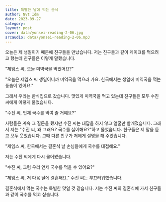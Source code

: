 ```yaml
---
title: 특별한 날에 먹는 음식
author: Nvt Idm
date: 2023-09-27
category: 
layout: post
cover: data/yonsei-reading-2-06.jpg
srcaudio: data/yonsei-reading-2-06.mp3
---
```


오늘은 제 생일이기 때문에 친구들을 만났습니다. 
저는 친구들과 같이 케이크를 먹으려고 했는데 친구들은 이렇게 말했습니다.

"제임스 씨, 오늘 미역국을 먹었어요?"

"오늘은 제임스 씨 생일이니까 미역국을 먹으러 가요.
한국에서는 생일에 미역국을 먹는 풍습이 있어요."

그래서 우리는 한식집으로 갔습니다.
맛있게 미역국을 먹고 있는데 친구들은 모두 수진 씨에게 이렇게 물었습니다.

"수진 씨, 언제 국수를 먹여 줄 거예요?"

사람들은 계속 그 질문을 했지만 수진 씨는 대답을 하지 않고 얼굴만 빨개졌습니다. 
그래서 저는 "수진 씨, 왜 그래요? 국수를 싫어해요?"하고 물었습니다. 
친구들은 제 말을 듣고 모두 웃었습니다. 
그때 다른 친구가 저에게 설명을 해 주었습니다.

"제임스 씨, 한국에서는 결혼식 날 손님들에게 국수를 대접해요."

저는 수진 씨에게 다시 물어봤습니다.

"수진 씨, 그럼 우리 언제 국수를 먹을 수 있어요?"

"제임스 씨, 저 다음 달에 결혼해요."
수진 씨는 부끄러워했습니다.

결혼식에서 먹는 국수는 특별한 맛일 것 같습니다. 
저는 수진 씨의 결혼식에 가서 친구들과 같이 국수를 먹고 싶습니다.